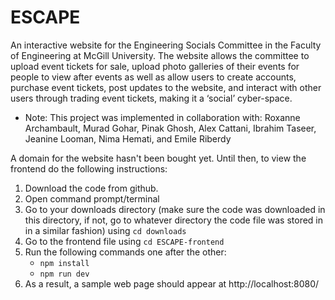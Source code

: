 # ESCAPE
An interactive website for the Engineering Socials Committee in the Faculty of Engineering at McGill University.
The website allows the committee to upload event tickets for sale, upload photo galleries of their events for people to view after events as well as allow users to create accounts, purchase event tickets, post updates to the website, and interact with other users through trading event tickets, making it a ‘social’ cyber-space.

- Note: This project was implemented in collaboration with: Roxanne Archambault, Murad Gohar, Pinak Ghosh, Alex Cattani, Ibrahim Taseer, Jeanine Looman, Nima Hemati, and Emile Riberdy

A domain for the website hasn't been bought yet. Until then, to view the frontend do the following instructions:

1. Download the code from github.
2. Open command prompt/terminal
3. Go to your downloads directory (make sure the code was downloaded in this directory, if not, go to whatever directory the code file was stored in in a similar fashion) using ```cd downloads```
4. Go to the frontend file using ```cd ESCAPE-frontend```
5. Run the following commands one after the other:
   - ``` npm install ```
   -  ``` npm run dev ```
6. As a result, a sample web page should appear at http://localhost:8080/





